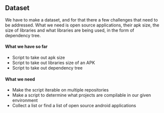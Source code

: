 ## Dataset

We have to make a dataset, and for that there a few challenges that  need to be addressed.
What we need is open source applications, their apk size, the size of libraries and what libraries are being used, in the form of dependency tree.

#### What we have so far
- Script to take out apk size
- Script to take out libraries size of an APK
- Script to take out dependency tree

#### What we need 
- Make the script iterable on multiple repositories
- Make a script to determine what projects are compilable in our given environment
- Collect a list or find a list of open source android applications